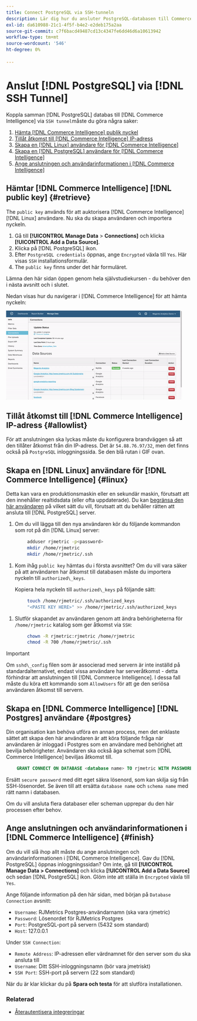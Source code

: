 ```yaml
---
title: Connect PostgreSQL via SSH-tunneln
description: Lär dig hur du ansluter PostgreSQL-databasen till Commerce Intelligence via en SSH-tunnel.
exl-id: da610988-21c1-4f5f-b4e2-e2deb175a2aa
source-git-commit: c7f6bacd49487cd13c4347fe6dd46d6a10613942
workflow-type: tm+mt
source-wordcount: '546'
ht-degree: 0%

---
```


# Anslut [!DNL PostgreSQL] via [!DNL SSH Tunnel]

Koppla samman [!DNL PostgreSQL] databas till [!DNL Commerce Intelligence] via `SSH tunnel`måste du göra några saker:

1. [Hämta [!DNL Commerce Intelligence] publik nyckel](#retrieve)
1. [Tillåt åtkomst till [!DNL Commerce Intelligence] IP-adress](#allowlist)
1. [Skapa en [!DNL Linux] användare för [!DNL Commerce Intelligence] ](#linux)
1. [Skapa en [!DNL PostgreSQL] användare för [!DNL Commerce Intelligence] ](#postgres)
1. [Ange anslutningen och användarinformationen i [!DNL Commerce Intelligence]](#finish)

## Hämtar [!DNL Commerce Intelligence] [!DNL public key] {#retrieve}

The `public key` används för att auktorisera [!DNL Commerce Intelligence] [!DNL Linux] användare. Nu ska du skapa användaren och importera nyckeln.

1. Gå till **[!UICONTROL Manage Data** > **Connections]** och klicka **[!UICONTROL Add a Data Source]**.
1. Klicka på [!DNL PostgreSQL] ikon.
1. Efter `PostgreSQL credentials` öppnas, ange `Encrypted` växla till `Yes`. Här visas `SSH` installationsformulär.
1. The `public key` finns under det här formuläret.

Lämna den här sidan öppen genom hela självstudiekursen - du behöver den i nästa avsnitt och i slutet.

Nedan visas hur du navigerar i [!DNL Commerce Intelligence] för att hämta nyckeln:

![Hämta den offentliga nyckeln för RJMetrics](../../../assets/get-mbi-public-key.gif)

## Tillåt åtkomst till [!DNL Commerce Intelligence] IP-adress {#allowlist}

För att anslutningen ska lyckas måste du konfigurera brandväggen så att den tillåter åtkomst från din IP-adress. Det är `54.88.76.97/32`, men det finns också på `PostgreSQL` inloggningssida. Se den blå rutan i GIF ovan.

## Skapa en [!DNL Linux] användare för [!DNL Commerce Intelligence] {#linux}

Detta kan vara en produktionsmaskin eller en sekundär maskin, förutsatt att den innehåller realtidsdata (eller ofta uppdaterade). Du kan [begränsa den här användaren](../../../administrator/account-management/restrict-db-access.md) på vilket sätt du vill, förutsatt att du behåller rätten att ansluta till [!DNL PostgreSQL] server.

1. Om du vill lägga till den nya användaren kör du följande kommandon som rot på din [!DNL Linux] server:

```bash
        adduser rjmetric -p<password>
        mkdir /home/rjmetric
        mkdir /home/rjmetric/.ssh
```

1. Kom ihåg `public key` hämtas du i första avsnittet? Om du vill vara säker på att användaren har åtkomst till databasen måste du importera nyckeln till `authorized\_keys`.

   Kopiera hela nyckeln till `authorized\_keys` på följande sätt:

```bash
        touch /home/rjmetric/.ssh/authorized_keys
        "<PASTE KEY HERE>" >> /home/rjmetric/.ssh/authorized_keys
```

1. Slutför skapandet av användaren genom att ändra behörigheterna för `/home/rjmetric` katalog som ger åtkomst via `SSH`:

```bash
        chown -R rjmetric:rjmetric /home/rjmetric
        chmod -R 700 /home/rjmetric/.ssh
```

>[!IMPORTANT]
>
>Om `sshd\_config` filen som är associerad med servern är inte inställd på standardalternativet, endast vissa användare har serveråtkomst - detta förhindrar att anslutningen till [!DNL Commerce Intelligence]. I dessa fall måste du köra ett kommando som `AllowUsers` för att ge den seriösa användaren åtkomst till servern.

## Skapa en [!DNL Commerce Intelligence] [!DNL Postgres] användare {#postgres}

Din organisation kan behöva utföra en annan process, men det enklaste sättet att skapa den här användaren är att köra följande fråga när användaren är inloggad i Postgres som en användare med behörighet att bevilja behörigheter. Användaren ska också äga schemat som [!DNL Commerce Intelligence] beviljas åtkomst till.

```sql
    GRANT CONNECT ON DATABASE <database name> TO rjmetric WITH PASSWORD <secure password>;GRANT USAGE ON SCHEMA <schema name> TO rjmetric;GRANT SELECT ON ALL TABLES IN SCHEMA <schema name> TO rjmetric;ALTER DEFAULT PRIVILEGES IN SCHEMA <schema name> GRANT SELECT ON TABLES TO rjmetric;
```

Ersätt `secure password` med ditt eget säkra lösenord, som kan skilja sig från SSH-lösenordet. Se även till att ersätta `database name` och `schema name` med rätt namn i databasen.

Om du vill ansluta flera databaser eller scheman upprepar du den här processen efter behov.

## Ange anslutningen och användarinformationen i [!DNL Commerce Intelligence] {#finish}

Om du vill slå ihop allt måste du ange anslutningen och användarinformationen i [!DNL Commerce Intelligence]. Gav du [!DNL PostgreSQL] öppnas inloggningssidan? Om inte, gå till **[!UICONTROL Manage Data > Connections]** och klicka **[!UICONTROL Add a Data Source]** och sedan [!DNL PostgreSQL] ikon. Glöm inte att ställa in `Encrypted` växla till `Yes`.

Ange följande information på den här sidan, med början på `Database Connection` avsnitt:

* `Username`: RJMetrics Postgres-användarnamn (ska vara rjmetric)
* `Password`: Lösenordet för RJMetrics Postgres
* `Port`: PostgreSQL-port på servern (5432 som standard)
* `Host`: 127.0.0.1

Under `SSH Connection`:

* `Remote Address`: IP-adressen eller värdnamnet för den server som du ska ansluta till
* `Username`: Ditt SSH-inloggningsnamn (bör vara jmetriskt)
* `SSH Port`: SSH-port på servern (22 som standard)

När du är klar klickar du på **Spara och testa** för att slutföra installationen.

### Relaterad

* [Återautentisera integreringar](https://experienceleague.adobe.com/docs/commerce-knowledge-base/kb/how-to/mbi-reauthenticating-integrations.html)
